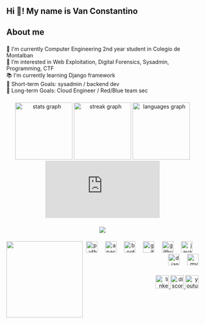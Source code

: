 <h2 align="left">Hi 👋! My name is Van Constantino</h2>

###

<h2 align="left">About me</h2>

###

<p align="left">🌱 I'm currently Computer Engineering 2nd year student in Colegio de Montalban <br>👀 I’m interested in Web Exploitation, Digital Forensics, Sysadmin, Programming, CTF<br>📚 I'm currently learning Django framework<br>🎯 Short-term Goals: sysadmin / backend dev<br>🎯 Long-term Goals: Cloud Engineer / Red/Blue team sec</p>

###

<div align="center">
  <img src="https://github-readme-stats.vercel.app/api?username=YokYoky&hide_title=false&hide_rank=false&show_icons=true&include_all_commits=true&count_private=true&disable_animations=false&theme=dracula&locale=en&hide_border=false" height="150" alt="stats graph"  />
  <img src="https://streak-stats.demolab.com?user=YokYoky&locale=en&mode=daily&theme=dracula&hide_border=false&border_radius=5" height="150" alt="streak graph"  />
  <img src="https://github-readme-stats.vercel.app/api/top-langs?username=YokYoky&locale=en&hide_title=false&layout=compact&card_width=320&langs_count=5&theme=dracula&hide_border=false" height="150" alt="languages graph"  />
  
  <iframe src="https://tryhackme.com/api/v2/badges/public-profile?userPublicId=753681" style='border:none;'></iframe>
</div>

###

<div align="center">
  <img src="https://visitor-badge.laobi.icu/badge?page_id=YokYoky.YokYoky&"  />
</div>

###

<img align="left" height="200" src="https://media.giphy.com/media/v1.Y2lkPTc5MGI3NjExenMyZnB0bGU1cW1wZTc5aWNqZzkwNjFtd3U0cjNvdTBjNHZwNHFydiZlcD12MV9pbnRlcm5hbF9naWZfYnlfaWQmY3Q9Zw/dAu5NJ6uGbLauxSlL6/giphy.gif"  />

###

<div align="right">
  <img src="https://cdn.jsdelivr.net/gh/devicons/devicon/icons/python/python-original.svg" height="30" alt="python logo"  />
  <img width="12" />
  <img src="https://cdn.jsdelivr.net/gh/devicons/devicon/icons/apache/apache-original.svg" height="30" alt="apache logo"  />
  <img width="12" />
  <img src="https://cdn.jsdelivr.net/gh/devicons/devicon/icons/bootstrap/bootstrap-original.svg" height="30" alt="bootstrap logo"  />
  <img width="12" />
  <img src="https://cdn.jsdelivr.net/gh/devicons/devicon/icons/git/git-original.svg" height="30" alt="git logo"  />
  <img width="12" />
  <img src="https://cdn.jsdelivr.net/gh/devicons/devicon/icons/github/github-original.svg" height="30" alt="github logo"  />
  <img width="12" />
  <img src="https://cdn.jsdelivr.net/gh/devicons/devicon/icons/java/java-original.svg" height="30" alt="java logo"  />
  <img width="12" />
  <img src="https://cdn.jsdelivr.net/gh/devicons/devicon/icons/django/django-plain.svg" height="30" alt="django logo"  />
  <img width="12" />
  <img src="https://cdn.jsdelivr.net/gh/devicons/devicon/icons/mysql/mysql-original.svg" height="30" alt="mysql logo"  />
</div>

###

<div align="right">
  <a href="https://www.linkedin.com/in/van-joseph-constantino-149902221/" target="_blank">
    <img src="https://img.shields.io/static/v1?message=LinkedIn&logo=linkedin&label=&color=0077B5&logoColor=white&labelColor=&style=for-the-badge" height="35" alt="linkedin logo"  />
  </a>
  <a href="YokYoky#0952" target="_blank">
    <img src="https://img.shields.io/static/v1?message=Discord&logo=discord&label=&color=7289DA&logoColor=white&labelColor=&style=for-the-badge" height="35" alt="discord logo"  />
  </a>
  <a href="https://www.youtube.com/@yokyokyoky1728/videos" target="_blank">
    <img src="https://img.shields.io/static/v1?message=Youtube&logo=youtube&label=&color=FF0000&logoColor=white&labelColor=&style=for-the-badge" height="35" alt="youtube logo"  />
  </a>
</div>

###
